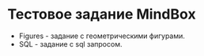 # Тестовое задание MindBox
* Figures - задание с геометрическими фигурами.
* SQL - задание с sql запросом. 
